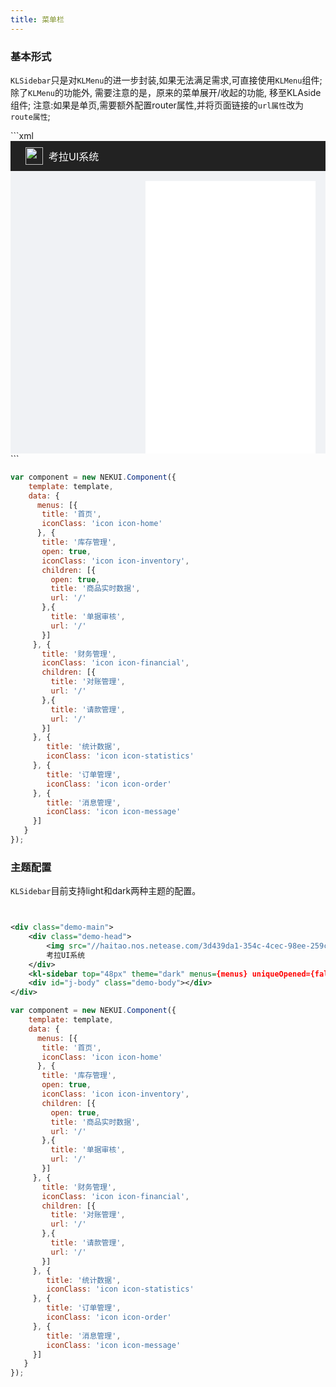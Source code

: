 ```yaml
---
title: 菜单栏
---
```


<!-- demo_start -->
### 基本形式
`KLSidebar`只是对`KLMenu`的进一步封装,如果无法满足需求,可直接使用`KLMenu`组件; 除了`KLMenu`的功能外, 需要注意的是，原来的菜单展开/收起的功能, 移至KLAside组件; 注意:如果是单页,需要额外配置router属性,并将页面链接的`url属性`改为`route属性`;

<div class="m-example"></div>
<style>
    .m-example {
        font-family:Helvetica Neue,Helvetica,PingFang SC,Hiragino Sans GB,Microsoft YaHei,\\5FAE\8F6F\96C5\9ED1,Arial,sans-serif;
        overflow: hidden;
        padding: 0;
    }
    .demo-main {
        position:relative;
        height: 500px;
        background: #F0F2F5;
    }
    .demo-head {
        display: flex;
        align-items: center;
        box-sizing: border-box;
        height: 48px;
        background: #222;
        padding: 13px 24px;
        font-size: 16px;
        color: #fff;
    }
    .demo-body {
        position: absolute;
        left: 216px;
        top: 64px;
        bottom: 0;
        right: 16px;
        background: #fff;
    }
    .grid-item .kl-menu { padding: 0; }
</style>
```xml

<div class="demo-main">
    <div class="demo-head">
        <img src="//haitao.nos.netease.com/3d439da1-354c-4cec-98ee-259cac496b59.svg" width="28px" height="28px" style="margin-right:9px;" />
        考拉UI系统
    </div>
    <kl-sidebar top="48px" menus={menus} bodyEl="j-body" width="200px" />
    <div id="j-body" class="demo-body"></div>
</div>
```

```javascript
var component = new NEKUI.Component({
    template: template,
    data: {
      menus: [{
       title: '首页',
       iconClass: 'icon icon-home'
      }, {
       title: '库存管理',
       open: true,
       iconClass: 'icon icon-inventory',
       children: [{
         open: true,
         title: '商品实时数据',
         url: '/'
       },{
         title: '单据审核',
         url: '/'
       }]
     }, {
       title: '财务管理',
       iconClass: 'icon icon-financial',
       children: [{
         title: '对账管理',
         url: '/'
       },{
         title: '请款管理',
         url: '/'
       }]
     }, {
        title: '统计数据',
        iconClass: 'icon icon-statistics'
     }, {
        title: '订单管理',
        iconClass: 'icon icon-order'
     }, {
        title: '消息管理',
        iconClass: 'icon icon-message'
     }]
   }
});
```
<!-- demo_end -->

<!-- demo_start -->

### 主题配置
`KLSidebar`目前支持light和dark两种主题的配置。

<div class="m-example"></div>

```xml

<div class="demo-main">
    <div class="demo-head">
        <img src="//haitao.nos.netease.com/3d439da1-354c-4cec-98ee-259cac496b59.svg" width="28px" height="28px" style="margin-right:9px;" />
        考拉UI系统
    </div>
    <kl-sidebar top="48px" theme="dark" menus={menus} uniqueOpened={false} bodyEl="j-body" width="200px" />
    <div id="j-body" class="demo-body"></div>
</div>
```

```javascript
var component = new NEKUI.Component({
    template: template,
    data: {
      menus: [{
       title: '首页',
       iconClass: 'icon icon-home'
      }, {
       title: '库存管理',
       open: true,
       iconClass: 'icon icon-inventory',
       children: [{
         open: true,
         title: '商品实时数据',
         url: '/'
       },{
         title: '单据审核',
         url: '/'
       }]
     }, {
       title: '财务管理',
       iconClass: 'icon icon-financial',
       children: [{
         title: '对账管理',
         url: '/'
       },{
         title: '请款管理',
         url: '/'
       }]
     }, {
        title: '统计数据',
        iconClass: 'icon icon-statistics'
     }, {
        title: '订单管理',
        iconClass: 'icon icon-order'
     }, {
        title: '消息管理',
        iconClass: 'icon icon-message'
     }]
   }
});
```
<!-- demo_end -->
